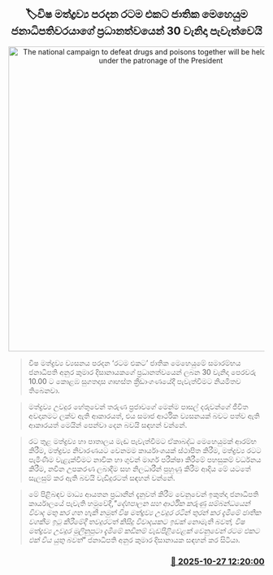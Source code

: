<p align='center'><b><h2 align='center' title='The national campaign to defeat drugs and poisons together will be held on the 30th under the patronage of the President'>🏷විෂ මත්ද්‍රව්‍ය පරදන රටම එකට ජාතික මෙහෙයුම ජනාධිපතිවරයාගේ ප්‍රධානත්වයෙන් 30 වැනිදා පැවැත්වෙයි</h2></b></p>
<p align='center'><img src='https://helakuru.sgp1.cdn.digitaloceanspaces.com/esana/images/lib/ratama-ekata-km.jpg' width='600' alt='The national campaign to defeat drugs and poisons together will be held on the 30th under the patronage of the President'></p>

> විෂ මත්ද්‍රව්‍ය ව්‍යසනය පරදන ‘රටම එකට’ ජාතික මෙහෙයුමේ සමාරම්භය ජනාධිපති අනුර කුමාර දිසානායකගේ ප්‍රධානත්වයෙන් ලබන 30 වැනිදා පෙරවරු 10.00 ට කොළඹ සුගතදාස ගෘහස්ත ක්‍රීඩාංගණයේදී පැවැත්වීමට නියමිතව තිබෙනවා.

> මත්ද්‍රව්‍ය උවදුර හේතුවෙන් තරුණ ප්‍රජාවගේ මෙන්ම පාසල් දරුවන්ගේ ජීවිත අවදානමට ලක්ව ඇති ආකාරයත්, එය සමාජ ආර්ථික ව්‍යසනයක් බවට පත්ව ඇති ආකාරයත් මෙයින් පෙන්වා දෙන බවයි සඳහන් වන්නේ.

> රට තුළ මත්ද්‍රව්‍ය හා පාතාලය මැඬ පැවැත්වීමට ඒකාබද්ධ මෙහෙයුමක් ආරම්භ කිරීම, මත්ද්‍රව්‍ය නිවාරණයට වෙනමම කාර්යාංශයක් ස්ථාපිත කිරීම, මත්ද්‍රව්‍ය රටට පැමිණීම වැළැක්වීමට නාවික හා ගුවන් මාර්ග පරීක්ෂා කිරීමේ පහසුකම් වර්ධනය කිරීම, නවීන උපකරණ ලබාදීම සහ නිලධාරීන් පුහුණු කිරීම ආදිය මේ යටතේ සැලසුම් කර ඇති බවයි වැඩිදුරටත් සඳහන් වන්නේ.

> මේ පිළිබඳව මාධ්‍ය ආයතන ප්‍රධානීන් දැනුවත් කිරීම වෙනුවෙන් ඉකුත්දා ජනාධිපති කාර්යාලයේ පැවැති හමුවේදී,<em>"දේශපාලන සහ ආර්ථික කරුණු සම්බන්ධයෙන් විවාද මතු කර ගත හැකි නමුත් විෂ මත්ද්‍රව්‍ය උවදුර රටින් තුරන් කර දැමීමේ ජාතික වගකීම ඉටු කිරීමේදී තවදුරටත් කිසිදු විවාදයකට ඉඩක් නොමැති බවත්, විෂ මත්ද්‍රව්‍ය උවදුර මුලිනුපුටා දැමීමේ කඩිනම් වැඩපිළිවෙළක් වෙනුවෙන් රටම එකට එක් විය යුතු බවත්"</em> ජනාධිපති අනුර කුමාර දිසානායක සඳහන් කර සිටියා.



<h3 align='right'><a href='https://www.helakuru.lk/esana/p/114818/'>📅 2025-10-27 12:20:00</a></h3>
